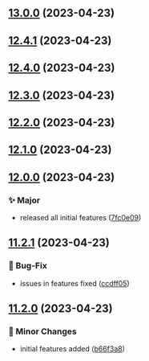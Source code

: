 ## [13.0.0](https://github.com/kumvijaya/semantic-release-tester/compare/v12.4.1...v13.0.0) (2023-04-23)

## [12.4.1](https://github.com/kumvijaya/semantic-release-tester/compare/v12.4.0...v12.4.1) (2023-04-23)

## [12.4.0](https://github.com/kumvijaya/semantic-release-tester/compare/v12.3.0...v12.4.0) (2023-04-23)

## [12.3.0](https://github.com/kumvijaya/semantic-release-tester/compare/v12.2.0...v12.3.0) (2023-04-23)

## [12.2.0](https://github.com/kumvijaya/semantic-release-tester/compare/v12.1.0...v12.2.0) (2023-04-23)

## [12.1.0](https://github.com/kumvijaya/semantic-release-tester/compare/v12.0.0...v12.1.0) (2023-04-23)

## [12.0.0](https://github.com/kumvijaya/semantic-release-tester/compare/v11.2.1...v12.0.0) (2023-04-23)


### ✨ Major

* released all initial features ([7fc0e09](https://github.com/kumvijaya/semantic-release-tester/commit/7fc0e09e0413760a730d927cd61d60b640db96d9))

## [11.2.1](https://github.com/kumvijaya/semantic-release-tester/compare/v11.2.0...v11.2.1) (2023-04-23)


### 🐛 Bug-Fix

* issues in features fixed ([ccdff05](https://github.com/kumvijaya/semantic-release-tester/commit/ccdff05671bfb19b576723a561437636c45990ce))

## [11.2.0](https://github.com/kumvijaya/semantic-release-tester/compare/v11.1.1...v11.2.0) (2023-04-23)


### 📝 Minor Changes

* initial features added ([b66f3a8](https://github.com/kumvijaya/semantic-release-tester/commit/b66f3a8da702db4aa00244f82021f1b75847f8e2))
